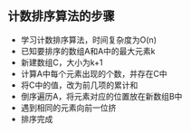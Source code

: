计数排序算法的步骤
------

* 学习计数排序算法，时间复杂度为O(n)<br>
* 已知要排序的数组A和A中的最大元素k<br>
* 新建数组C，大小为k+1<br>
* 计算A中每个元素出现的个数，并存在C中<br>
* 将C中的值，改为前几项的累计和<br>
* 倒序遍历A，将元素对应的位置放在新数组B中<br>
* 遇到相同的元素向前一位挤<br>
* 排序完成<br>
